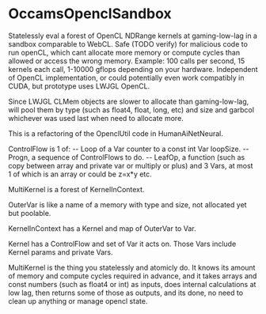 # OccamsOpenclSandbox
Statelessly eval a forest of OpenCL NDRange kernels at gaming-low-lag in a sandbox comparable to WebCL. Safe (TODO verify) for malicious code to run openCL, which cant allocate more memory or compute cycles than allowed or access the wrong memory. Example: 100 calls per second, 15 kernels each call, 1-10000 gflops depending on your hardware. Independent of OpenCL implementation, or could potentially even work compatibly in CUDA, but prototype uses LWJGL OpenCL.

Since LWJGL CLMem objects are slower to allocate than gaming-low-lag,
will pool them by type (such as float4, float, long, etc) and size
and garbcol whichever was used last when need to allocate more.

This is a refactoring of the OpenclUtil code in HumanAiNetNeural.

ControlFlow is 1 of:
-- Loop of a Var counter to a const int Var loopSize.
-- Progn, a sequence of ControlFlows to do.
-- LeafOp, a function (such as copy between array and private var or multiply or plus) and 3 Vars, at most 1 of which is an array or could be z=x*y etc.

MultiKernel is a forest of KernelInContext.

OuterVar is like a name of a memory with type and size, not allocated yet but poolable.

KernelInContext has a Kernel and map of OuterVar to Var.

Kernel has a ControlFlow and set of Var it acts on. Those Vars include Kernel params and private Vars.

MultiKernel is the thing you statelessly and atomicly do. It knows its amount of memory and compute cycles required in advance, and it takes arrays and const numbers (such as float4 or int) as inputs, does internal calculations at low lag, then returns some of those as outputs, and its done, no need to clean up anything or manage opencl state. 